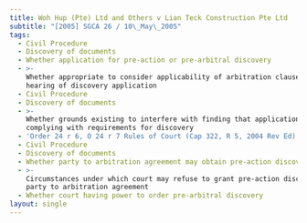 ```yaml
---
title: Woh Hup (Pte) Ltd and Others v Lian Teck Construction Pte Ltd
subtitle: "[2005] SGCA 26 / 10\_May\_2005"
tags:
  - Civil Procedure
  - Discovery of documents
  - Whether application for pre-action or pre-arbitral discovery
  - >-
    Whether appropriate to consider applicability of arbitration clause at
    hearing of discovery application
  - Civil Procedure
  - Discovery of documents
  - >-
    Whether grounds existing to interfere with finding that application
    complying with requirements for discovery
  - 'Order 24 r 6, O 24 r 7 Rules of Court (Cap 322, R 5, 2004 Rev Ed)'
  - Civil Procedure
  - Discovery of documents
  - Whether party to arbitration agreement may obtain pre-action discovery
  - >-
    Circumstances under which court may refuse to grant pre-action discovery to
    party to arbitration agreement
  - Whether court having power to order pre-arbitral discovery
layout: single
---
```


